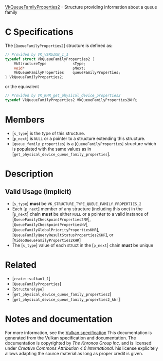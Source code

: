 [VkQueueFamilyProperties2](https://www.khronos.org/registry/vulkan/specs/1.3-extensions/man/html/VkQueueFamilyProperties2.html) - Structure providing information about a queue family

# C Specifications
The [`QueueFamilyProperties2`] structure is defined as:
```c
// Provided by VK_VERSION_1_1
typedef struct VkQueueFamilyProperties2 {
    VkStructureType            sType;
    void*                      pNext;
    VkQueueFamilyProperties    queueFamilyProperties;
} VkQueueFamilyProperties2;
```
or the equivalent
```c
// Provided by VK_KHR_get_physical_device_properties2
typedef VkQueueFamilyProperties2 VkQueueFamilyProperties2KHR;
```

# Members
- [`s_type`] is the type of this structure.
- [`p_next`] is `NULL` or a pointer to a structure extending this structure.
- [`queue_family_properties`] is a [`QueueFamilyProperties`] structure which is populated with the same values as in [`get_physical_device_queue_family_properties`].

# Description
## Valid Usage (Implicit)
-  [`s_type`] **must**  be `VK_STRUCTURE_TYPE_QUEUE_FAMILY_PROPERTIES_2`
-    Each [`p_next`] member of any structure (including this one) in the [`p_next`] chain  **must**  be either `NULL` or a pointer to a valid instance of [`QueueFamilyCheckpointProperties2NV`], [`QueueFamilyCheckpointPropertiesNV`], [`QueueFamilyGlobalPriorityPropertiesKHR`], [`QueueFamilyQueryResultStatusProperties2KHR`], or [`VideoQueueFamilyProperties2KHR`]
-    The [`s_type`] value of each struct in the [`p_next`] chain  **must**  be unique

# Related
- [`crate::vulkan1_1`]
- [`QueueFamilyProperties`]
- [`StructureType`]
- [`get_physical_device_queue_family_properties2`]
- [`get_physical_device_queue_family_properties2_khr`]

# Notes and documentation
For more information, see the [Vulkan specification](https://www.khronos.org/registry/vulkan/specs/1.3-extensions/html/vkspec.html)
This documentation is generated from the Vulkan specification and documentation.
The documentation is copyrighted by *The Khronos Group Inc.* and is licensed under *Creative Commons Attribution 4.0 International*.
his license explicitely allows adapting the source material as long as proper credit is given.
        